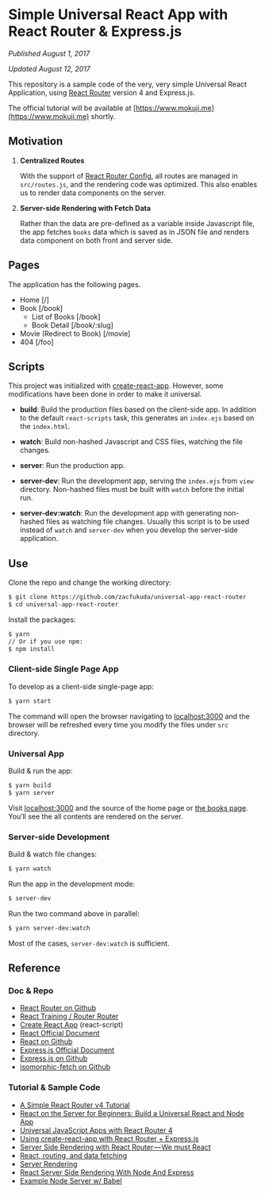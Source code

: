 # Simple Universal React App with React Router & Express.js

*Published August 1, 2017* 

*Updated August 12, 2017*

This repository is a sample code of the very, very simple Universal React Application, using [React Router](https://github.com/ReactTraining/react-router) version 4 and Express.js.

The official tutorial will be available at [https://www.mokuji.me](https://www.mokuji.me) shortly.

## Motivation
1. **Centralized Routes**

	With the support of [React Router Config](https://github.com/ReactTraining/react-router/tree/master/packages/react-router-config), all routes are managed in `src/routes.js`, and the rendering code was optimized. This also enables us to render data components on the server.
2. **Server-side Rendering with Fetch Data**

	Rather than the data are pre-defined as a variable inside Javascript file, the app fetches `books` data which is saved as in JSON file and renders data component on both front and server side.

## Pages
The application has the following pages.
- Home [/]
- Book [/book]
	- List of Books [/book]
	- Book Detail [/book/:slug]
- Movie (Redirect to Book) [/movie]
- 404 [/foo]

## Scripts
This project was initialized with [create-react-app](https://github.com/facebookincubator/create-react-app). However, some modifications have been done in order to make it universal.

- **build**: Build the production files based on the client-side app. In addition to the default `react-scripts` task, this generates an `index.ejs` based on the `index.html`.

- **watch**: Build non-hashed Javascript and CSS files, watching the file changes.

- **server**: Run the production app.

- **server-dev**: Run the development app, serving the `index.ejs` from `view` directory. Non-hashed files must be built with `watch` before the initial run.

- **server-dev:watch**: Run the development app with generating non-hashed files as watching file changes. Usually this script is to be used instead of `watch` and `server-dev` when you develop the server-side application.

## Use
Clone the repo and change the working directory:
```bash
$ git clone https://github.com/zacfukuda/universal-app-react-router
$ cd universal-app-react-router
```
Install the packages:
```bash
$ yarn
// Or if you use npm:
$ npm install
```

### Client-side Single Page App
To develop as a client-side single-page app:
```bash
$ yarn start
```
The command will open the browser navigating to [localhost:3000](http://localhost:3000) and the browser will be refreshed  every time you modify the files under `src` directory.

### Universal App
Build & run the app:
```bash
$ yarn build
$ yarn server
```

Visit [localhost:3000](http://localhost:3000) and the source of the home page or [the books page](http://localhost:3000/books). You’ll see the all contents are rendered on the server.

### Server-side Development
Build & watch file changes:
```bash
$ yarn watch
```

Run the app in the development mode:
```bash
$ server-dev
```

Run the two command above in parallel:
```bash
$ yarn server-dev:watch
```
Most of the cases, `server-dev:watch` is sufficient.

## Reference
### Doc & Repo
- [React Router on Github](https://github.com/ReactTraining/react-router)
- [React Training / Router Router](https://reacttraining.com/react-router/)
- [Create React App](https://github.com/facebookincubator/create-react-app) (react-script)
- [React Official Document](https://facebook.github.io/react/)
- [React on Github](https://github.com/facebook/react)
- [Express.js Official Document](https://expressjs.com/)
- [Express.js on Github](https://github.com/expressjs/express)
- [isomorphic-fetch on Github](https://github.com/matthew-andrews/isomorphic-fetch)

### Tutorial & Sample Code
- [A Simple React Router v4 Tutorial](https://medium.com/@pshrmn/a-simple-react-router-v4-tutorial-7f23ff27adf)
- [React on the Server for Beginners: Build a Universal React and Node App](https://scotch.io/tutorials/react-on-the-server-for-beginners-build-a-universal-react-and-node-app)
- [Universal JavaScript Apps with React Router 4](https://ebaytech.berlin/universal-web-apps-with-react-router-4-15002bb30ccb)
- [Using create-react-app with React Router + Express.js](https://medium.com/@patriciolpezjuri/using-create-react-app-with-react-router-express-js-8fa658bf892d)
- [Server Side Rendering with React Router — We must React](https://medium.com/@foxhound87/server-side-rendering-with-react-router-we-must-react-ep-04-ad03b6b9e05d)
- [React, routing, and data fetching](https://medium.com/@taion/react-routing-and-data-fetching-ec519428135c)
- [Server Rendering](https://github.com/reactjs/redux/blob/master/docs/recipes/ServerRendering.md)
- [React Server Side Rendering With Node And Express](https://www.smashingmagazine.com/2016/03/server-side-rendering-react-node-express/)
- [Example Node Server w/ Babel](https://github.com/babel/example-node-server)